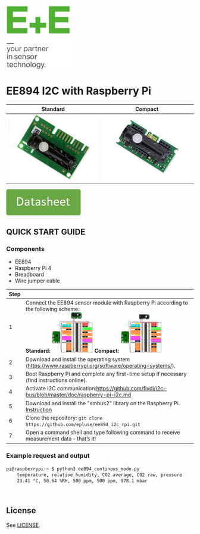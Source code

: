 [![E+E_Logo](./images/epluse-logo.png)](https://www.epluse.com/en/)

# EE894 I2C with Raspberry Pi 

|Standard | Compact|
|------------ | ------------|
|![EE894_standard](./images/EE894-co2-element_standard.png) | ![EE894_compact](./images/EE894-co2-element_compact.png)|


<!--[![button1](./images/learn-more.png)](https://www.epluse.com/en/products/co2-measurement/co2-sensor/ee894/)  -->
[![button2](./images/data-sheet.png)](https://downloads.epluse.com/fileadmin/data/product/ee894/datasheet_EE894.pdf) 



## QUICK START GUIDE  

### Components 
- EE894
- Raspberry Pi 4
- Breadboard 
- Wire jumper cable <br>

| Step |                                                                                                                                                             |
|------|-------------------------------------------------------------------------------------------------------------------------------------------------------------|
| 1    | Connect the EE894 sensor module with Raspberry Pi according to the following scheme: <br>  __Standard:__ [<img src="images/EE894_rpi.png" width="25%"/>](images/EE894_rpi.png)  __Compact:__ [<img src="images/EE894_comp_rpi.png" width="25%"/>](images/EE894_comp_rpi.png) |
| 2    | Download and install the operating system (https://www.raspberrypi.org/software/operating-systems/).                                                            |
| 3    | Boot Raspberry Pi and complete any first-time setup if necessary (find instructions online).  
| 4    | Activate I2C communication:https://github.com/fivdi/i2c-bus/blob/master/doc/raspberry-pi-i2c.md                     |
| 5    | Download and install the "smbus2" library on the Raspberry Pi. [Instruction](https://pypi.org/project/smbus2/#:~:text=Installation%20instructions)            |
| 6    | Clone the repository: ```git clone https://github.com/epluse/ee894_i2c_rpi.git```             |
| 7    | Open a command shell and type following command to receive measurement data – that’s it!  |


### Example request and output

```shell
pi@raspberrypi:~ $ python3 ee894_continous_mode.py
	temperature, relative humidity, CO2 average, CO2 raw, pressure
	23.41 °C, 50.64 %RH, 500 ppm, 500 ppm, 978.1 mbar 
```
<br>

## License 
See [LICENSE](LICENSE).
